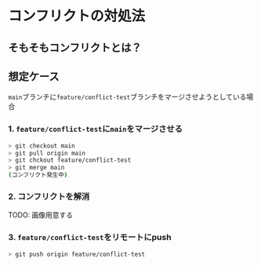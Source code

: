 # コンフリクトの対処法

## そもそもコンフリクトとは？

## 想定ケース
`main`ブランチに`feature/conflict-test`ブランチをマージさせようとしている場合

###  1. `feature/conflict-test`に`main`をマージさせる

```bash
> git checkout main
> git pull origin main
> git chckout feature/conflict-test
> git merge main
(コンフリクト発生中)
```

### 2. コンフリクトを解消

TODO: 画像用意する

### 3. `feature/conflict-test`をリモートにpush
```bash
> git push origin feature/conflict-test
```